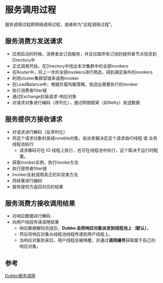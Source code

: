 # 服务调用过程

服务调用过程即网络调用过程，或者称为“远程调用过程”。



## 服务消费方发送请求

- 应用启动的时候，消费者会订阅服务，并且拉取所有订阅的提供者节点信息到Directory中
- 正式调用开始，在Directory中找出本次集群中的全部invokers
- 在Router中，将上一步的全部invokers进行筛选，得到满足条件的invokers
- 利用cluster集群容错来调用invoker
- 在LoadBalance中，根据负载均衡策略，挑选出需要执行的invoker
- 执行消费者filter链
- 通过Exchange封装请求-响应对象
- 对请求对象进行编码（序列化），通过网络框架（如Netty）发送数据





## 服务提供方接收请求

- 对请求进行解码（反序列化）
- 将这个请求对象封装成runable对象，由派发器决定这个请求由IO线程 或 业务线程池执行
  - 请求解码可在 IO 线程上执行，也可在线程池中执行，这个取决于运行时配置。
- 获取invoker实例，执行invoke方法
- 执行提供者filter链
- invoker反射调用真正的实现类方法
- 将结果进行编码
- 服务提供方返回对应的结果





## 服务消费方接收调用结果

- 对响应数据进行解码
- 向用户线程传递调用结果
  - 响应数据解码完成后，**Dubbo 会将响应对象派发到线程池上（默认）**。
  - 然后将响应对象从线程池线程传递到用户线程上。
  - 当响应对象到来后，用户线程会被唤醒，并通过**调用编号**获取属于自己的响应对象。





## 参考

[Dubbo服务调用](http://dubbo.apache.org/zh-cn/docs/source_code_guide/service-invoking-process.html)

